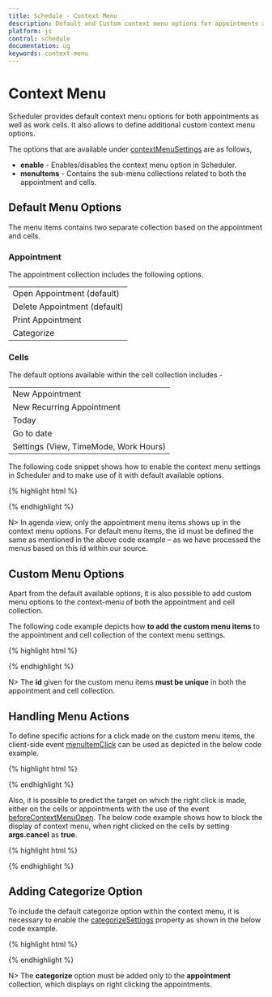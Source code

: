 ```yaml
---
title: Schedule - Context Menu	
description: Default and Custom context menu options for appointments and cells in Scheduler
platform: js
control: schedule
documentation: ug
keywords: context-menu
---
```

# Context Menu

Scheduler provides default context menu options for both appointments as well as work cells. It also allows to define additional custom context menu options.

The options that are available under [contextMenuSettings](/js/api/ejschedule#members:contextmenusettings) are as follows,

* **enable** - Enables/disables the context menu option in Scheduler.
* **menuItems** - Contains the sub-menu collections related to both the appointment and cells.

## Default Menu Options


The menu items contains two separate collection based on the appointment and cells. 

### Appointment

The appointment collection includes the following options. 

<table>
<tr>
<td>
Open Appointment (default)</td></tr>
<tr>
<td>
Delete Appointment (default)</td></tr>
<tr>
<td>
Print Appointment</td></tr>
<tr>
<td>
Categorize</td></tr>
</table>

### Cells

The default options available within the cell collection includes - 

<table>
<tr>
<td>
New Appointment</td></tr>
<tr>
<td>
New Recurring Appointment</td></tr>
<tr>
<td>
Today</td></tr>
<tr>
<td>
Go to date</td></tr>
<tr>
<td>
Settings (View, TimeMode, Work Hours) </td></tr>
</table>

The following code snippet shows how to enable the context menu settings in Scheduler and to make use of it with default available options. 

{% highlight html %}

<!--Container for ejScheduler widget-->
<div id="Schedule1"></div>

<script type="text/javascript">
$(function() {
    $("#Schedule1").ejSchedule({
        currentDate: new Date(2015, 11, 2),
        contextMenuSettings: {
            enable: true,
            menuItems: {
                appointment: [{
                    id: "open",
                    text: "Open Appointment"
                }, {
                    id: "delete",
                    text: "Delete Appointment"
                }],
                cells: [{
                    id: "new",
                    text: "New Appointment"
                }, {
                    id: "recurrence",
                    text: "New Recurring Appointment"
                }, {
                    id: "today",
                    text: "Today"
                }, {
                    id: "gotodate",
                    text: "Go to date"
                }, {
                    id: "settings",
                    text: "Settings"
                }, {
                    id: "view",
                    text: "View",
                    parentId: "settings"
                }, {
                    id: "timemode",
                    text: "TimeMode",
                    parentId: "settings"
                }, {
                    id: "view_Day",
                    text: "Day",
                    parentId: "view"
                }, {
                    id: "view_Week",
                    text: "Week",
                    parentId: "view"
                }, {
                    id: "view_Workweek",
                    text: "Workweek",
                    parentId: "view"
                }, {
                    id: "view_Month",
                    text: "Month",
                    parentId: "view"
                }, {
                    id: "timemode_Hour12",
                    text: "12 Hours",
                    parentId: "timemode"
                }, {
                    id: "timemode_Hour24",
                    text: "24 Hours",
                    parentId: "timemode"
                }, {
                    id: "workhours",
                    text: "Work Hours",
                    parentId: "settings"
                }]
            }
        },
        appointmentSettings: {
            dataSource: [{
                Id: 100,
                Subject: "Research on Sky Miracles",
                StartTime: new Date(2015, 11, 2, 9, 00),
                EndTime: new Date(2015, 11, 2, 10, 30)
            }]
        }
    });
});
</script>

{% endhighlight %}

N> In agenda view, only the appointment menu items shows up in the context menu options. For default menu items, the id must be defined the same as mentioned in the above code example – as we have processed the menus based on this id within our source.

## Custom Menu Options

Apart from the default available options, it is also possible to add custom menu options to the context-menu of both the appointment and cell collection.

The following code example depicts how **to add the custom menu items** to the appointment and cell collection of the context menu settings.

{% highlight html %}

<!--Container for ejScheduler widget-->
<div id="Schedule1"></div>

<script type="text/javascript">
$(function() {
    $("#Schedule1").ejSchedule({
        currentDate: new Date(2015, 11, 2),
        contextMenuSettings: {
            enable: true,
            menuItems: {
                appointment: [{
                    id: "open",
                    text: "Open Appointment"
                }, {
                    id: "delete",
                    text: "Delete Appointment"
                } {
                    id: "option1",
                    text: "User Option 1"
                }],
                cells: [{
                    id: "celloption1",
                    text: "Custom Option 1"
                }]
            }
        },
        appointmentSettings: {
            dataSource: [{
                Id: 100,
                Subject: "Research on Sky Miracles",
                StartTime: new Date(2015, 11, 2, 9, 00),
                EndTime: new Date(2015, 11, 2, 10, 30)
            }]
        }
    });
});
</script>

{% endhighlight %}

N> The **id** given for the custom menu items **must be unique** in both the appointment and cell collection. 

## Handling Menu Actions

To define specific actions for a click made on the custom menu items, the client-side event [menuItemClick](/js/api/ejschedule#events:menuitemclick) can be used as depicted in the below code example.

{% highlight html %}

<!--Container for ejScheduler widget-->
<div id="Schedule1"></div>

<script type="text/javascript">
$(function() {
    $("#Schedule1").ejSchedule({
        currentDate: new Date(2015, 11, 2),
        contextMenuSettings: {
            enable: true,
            menuItems: {
                appointment: [{
                    id: "open",
                    text: "Open Appointment"
                }, {
                    id: "delete",
                    text: "Delete Appointment"
                }, {
                    id: "option1",
                    text: "User Option 1"
                }]
            }
        },
        appointmentSettings: {
            dataSource: [{
                Id: 100,
                Subject: "Research on Sky Miracles",
                StartTime: new Date(2015, 11, 2, 9, 00),
                EndTime: new Date(2015, 11, 2, 10, 30)
            }]
        },
        menuItemClick: function(args) {
            //args.events contains information of the clicked menu item.
            if (args.events.ID == "option1")
                alert("Custom menu clicked");
        }
    });
});
</script>

{% endhighlight %}


Also, it is possible to predict the target on which the right click is made, either on the cells or appointments with the use of the event [beforeContextMenuOpen](/js/api/ejschedule#events:beforecontextmenuopen). The below code example shows how to block the display of context menu, when right clicked on the cells by setting **args.cancel** as **true**.

{% highlight html %}

<!--Container for ejScheduler widget-->
<div id="Schedule1"></div>

<script type="text/javascript">
$(function() {
    $("#Schedule1").ejSchedule({
        currentDate: new Date(2015, 11, 2),
        contextMenuSettings: {
            enable: true,
            menuItems: {
                appointment: [{
                    id: "open",
                    text: "Open Appointment"
                }, {
                    id: "delete",
                    text: "Delete Appointment"
                }, {
                    id: "option1",
                    text: "User Option 1"
                }]
            }
        },
        appointmentSettings: {
            dataSource: [{
                Id: 100,
                Subject: "Research on Sky Miracles",
                StartTime: new Date(2015, 11, 2, 9, 00),
                EndTime: new Date(2015, 11, 2, 10, 30)
            }]
        },
        beforeContextMenuOpen: function(args) {
            //args.events.target – target information to depict either cell/appointment
            if ($(args.events.target).hasClass("e-workcells") || $(args.events.target).hasClass("e-monthcells"))
                args.cancel = true;
        }
    });
});
</script>

{% endhighlight %}

## Adding Categorize Option

To include the default categorize option within the context menu, it is necessary to enable the [categorizeSettings](/js/api/ejschedule#members:categorizesettings) property as shown in the below code example.

{% highlight html %}

<!--Container for ejScheduler widget-->
<div id="Schedule1"></div>

<script type="text/javascript">
$(function() {
    $("#Schedule1").ejSchedule({
        currentDate: new Date(2015, 11, 2),
        contextMenuSettings: {
            enable: true,
            menuItems: {
                appointment: [{
                    id: "open",
                    text: "Open Appointment"
                }, {
                    id: "delete",
                    text: "Delete Appointment"
                }, {
                    id: "categorize",
                    text: "Categorize"
                }],
            }
        },
        categorizeSettings: {
            enable: true
        },
        appointmentSettings: {
            dataSource: [{
                Id: 100,
                Subject: "Research on Sky Miracles",
                StartTime: new Date(2015, 11, 2, 9, 00),
                EndTime: new Date(2015, 11, 2, 10, 30)
            }]
        }
    });
});
</script>

{% endhighlight %}

N> The **categorize** option must be added only to the **appointment** collection, which displays on right clicking the appointments.

